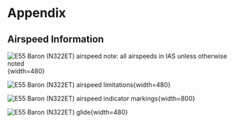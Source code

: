 # Appendix

## Airspeed Information

![E55 Baron (N322ET) airspeed note: all airspeeds in IAS unless otherwise noted](/img/e55-baron-poh-n322et/e55-baron-poh-page-1-5-airspeed-note.png){width=480}

![E55 Baron (N322ET) airspeed limitations](/img/e55-baron-poh-n322et/e55-baron-poh-page-2-3-airspeed-limitations.png){width=480}

![E55 Baron (N322ET) airspeed indicator markings](/img/e55-baron-poh-n322et/e55-baron-poh-page-2-4-airspeed-indicator-markings.png){width=800}

![E55 Baron (N322ET) glide](/img/e55-baron-poh-n322et/e55-baron-poh-page-3-8-glide.png){width=480}
